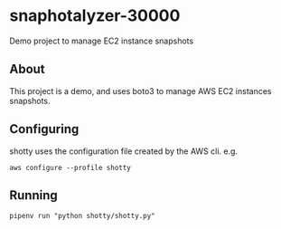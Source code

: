 # snaphotalyzer-30000

Demo project to manage EC2 instance snapshots

## About

This project is a demo, and uses boto3 to manage AWS EC2 instances snapshots.

## Configuring

shotty uses the configuration file created by the AWS cli. e.g.

`aws configure --profile shotty`

## Running 

`pipenv run "python shotty/shotty.py"`
